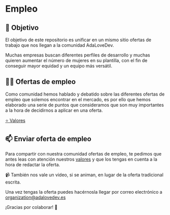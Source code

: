 # Empleo

## 🎯 Objetivo
El objetivo de este repositorio es unificar en un mismo sitio ofertas de trabajo que nos llegan a la comunidad AdaLoveDev.

Muchas empresas buscan diferentes perfiles de desarrollo y muchas quieren aumentar el número de mujeres en su plantilla,
con el fin de conseguir mayor equidad y un equipo más versátil.

## 👩‍💻 Ofertas de empleo
Como comunidad hemos hablado y debatido sobre las diferentes ofertas de empleo que solemos encontrar en el mercado,
es por ello que hemos elaborado una serie de puntos que consideramos que son muy importantes a la hora de decidirnos a aplicar en una oferta.

[⭐ Valores](./valores.md)

## 📫 Enviar oferta de empleo

Para compartir con nuestra comunidad ofertas de empleo, te pedimos que antes leas con atención nuestros [valores](./valores.md)
y que los tengas en cuenta a la hora de redactar la oferta.

📹 También nos vale un video, si se animan, en lugar de la oferta tradicional escrita.

Una vez tengas la oferta puedes hacérnosla llegar por correo electrónico a organization@adalovedev.es

¡Gracias por colaborar! 🙏
